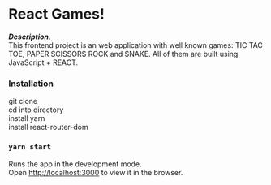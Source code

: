 # React Games!

**_Description_**.       
This frontend project is an web application with well known games: TIC TAC TOE, PAPER SCISSORS ROCK and SNAKE. All of them are built using JavaScript + REACT.

### Installation

git clone  
cd into directory  
install yarn  
install react-router-dom

### `yarn start`

Runs the app in the development mode.  
Open [http://localhost:3000](http://localhost:3000) to view it in the browser.

